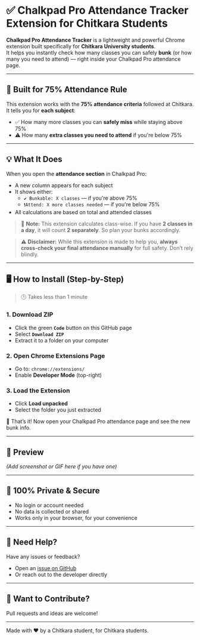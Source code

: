 # ✅ Chalkpad Pro Attendance Tracker Extension for Chitkara Students

**Chalkpad Pro Attendance Tracker** is a lightweight and powerful Chrome extension built specifically for **Chitkara University students**.  
It helps you instantly check how many classes you can safely **bunk** (or how many you need to attend) — right inside your Chalkpad Pro attendance page.

---

## 🎯 Built for 75% Attendance Rule

This extension works with the **75% attendance criteria** followed at Chitkara.  
It tells you for **each subject**:

- ✅ How many more classes you can **safely miss** while staying above 75%
- ⚠️ How many **extra classes you need to attend** if you're below 75%

---

## 💡 What It Does

When you open the **attendance section** in Chalkpad Pro:

- A new column appears for each subject
- It shows either:
  - `✔️ Bunkable: X classes` — if you're above 75%
  - `❗Attend: X more classes needed` — if you're below 75%
- All calculations are based on total and attended classes

> 📌 **Note:** This extension calculates class-wise. If you have **2 classes in a day**, it will count **2 separately**. So plan your bunks accordingly.

> ⚠️ **Disclaimer:** While this extension is made to help you, **always cross-check your final attendance manually** for full safety. Don’t rely blindly.

---

## 🖥️ How to Install (Step-by-Step)

> 🕒 Takes less than 1 minute

### 1. **Download ZIP**
- Click the green **`Code`** button on this GitHub page
- Select **`Download ZIP`**
- Extract it to a folder on your computer

### 2. **Open Chrome Extensions Page**
- Go to: `chrome://extensions/`
- Enable **Developer Mode** (top-right)

### 3. **Load the Extension**
- Click **Load unpacked**
- Select the folder you just extracted

🎉 That’s it! Now open your Chalkpad Pro attendance page and see the new bunk info.

---

## 📸 Preview

*(Add screenshot or GIF here if you have one)*

---

## 🔐 100% Private & Secure

- No login or account needed
- No data is collected or shared
- Works only in your browser, for your convenience

---

## 🙋 Need Help?

Have any issues or feedback?

- Open an [issue on GitHub](https://github.com/abhayshah31/Chalkpad-Pro-Attendance-Tracker/issues)
- Or reach out to the developer directly

---

## 🤝 Want to Contribute?

Pull requests and ideas are welcome!

---

Made with ❤️ by a Chitkara student, for Chitkara students.
